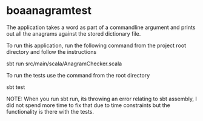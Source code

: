 # boaanagramtest

The application takes a word as part of a commandline argument and prints out all the anagrams against the stored dictionary file.

To run this application, run the following command from the project root directory and follow the instructions

sbt run src/main/scala/AnagramChecker.scala

To run the tests use the command from the root directory

sbt test

NOTE: When you run sbt run, its throwing an error relating to sbt assembly, I did not spend more time to fix that due to time constraints but the functionality is there with the tests.
